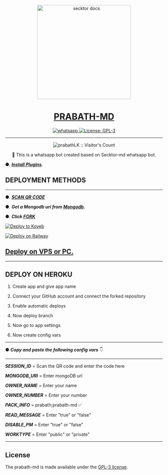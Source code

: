   <p align="center">  
  <a href="https://i.ibb.co/7YGn5qS/20230305-135924.jpg">
    <img alt="secktor docs" height="300" src="https://i.ibb.co/7YGn5qS/20230305-135924.jpg">
    <h1 align="center"> PRABATH-MD</h1>
  </a>
</p>
   
<p align="center">

  <a aria-label="Join our chats" href="https://chat.whatsapp.com/KwFkWjI8qJ6B174esar8IM" target="_blank">
    <img alt="whatsapp" src="https://img.shields.io/badge/Join Group-25D366?style=for-the-badge&logo=whatsapp&logoColor=white" />
  </a>
 
  <a aria-label="Secktor is free to use" href="https://github.com/SamPandey001/Secktor-Md/blob/main/LICENCE" target="_blank">
    <img alt="License: GPL-3" src="https://badges.frapsoft.com/os/gpl/gpl.png?v=103)](https://opensource.org/licenses/GPL-3.0/" target="_blank" />
  </a>
</p>


---

<p align="center"><img src="https://profile-counter.glitch.me/{prabathLK}/count.svg" alt="prabathLK :: Visitor's Count" /></p>

  <p align="center"> 🔴 This is a whatsapp bot created based on Secktor-md whatsapp bot.  </p
  

---

●. ***[Install Plugins](https://github.com/prabathLK/AUTO-VOICE-SENDER-PRABATH-MD-).***
  
 ## DEPLOYMENT METHODS
  
  
---
●. ***[SCAN QR CODE](https://prabath-md-qr.onrender.com/)***

●.  ***Get a Mongodb uri from [Mongodb](https://api.clever-cloud.com/v2/session/login).***

●.  ***Click [FORK](https://github.com/prabathLK/PRABATH-MD/fork)***



[![Deploy to Koyeb](https://www.koyeb.com/static/images/deploy/button.svg)](https://app.koyeb.com/apps/deploy?type=git&repository=github.com/prabathLK/PRABATH-MD&branch=main&env[SESSION_ID]&env[OWNER_NUMBER]=94762280384&env[MONGODB_URI]&&env[OWNER_NAME]=prabath&env[KOYEB_API]&env[PREFIX]=.&env[THUMB_IMAGE]=https://raw.githubusercontent.com/SecktorBot/Brandimages/main/logos/SocialLogo%201.png&env[email]=sam@secktor.live&env[global_url]=instagram.com&env[FAKE_COUNTRY_CODE]=92&env[READ_MESSAGE]=false&env[DISABLE_PM]=false&env[WORKTYPE]=public&env[THEME]=PRABATH&env[PACK_INFO]=prabath;madebyprabathmd&name=prabath-md&env[KOYEB_NAME]=prabath-md&env[ANTILINK_VALUES]=chat.whatsapp.com&env[PORT]=8000)


[![Deploy on Railway](https://railway.app/button.svg)](https://railway.app/new/template/NM7qyM?referralCode=tiXzWI)
  

 ## [Deploy on VPS or PC.](https://github.com/SamPandey001/Secktor-Md/blob/main/deploy-on-vps.md)
 
 
 ---


## DEPLOY ON HEROKU 


1. Create app and give app name

2. Connect your GitHub account and connect the forked repository 

3. Enable automatic deploys

4. Now deploy branch

5. Now go to app settings

6. Now create config vars

---

● ***Copy and paste the following config vars*** 👇

---

***SESSION_ID***  = Scan the QR code and enter the code here 

***MONGODB_URI***  = Enter mongoDB url

***OWNER_NAME***  = Enter your name

***OWNER_NUMBER***  = Enter your number 

***PACK_INFO***  = prabath;prabath-md ✅

***READ_MESSAGE***  = Enter "true" or "false"

***DISABLE_PM***  = Enter "true" or "false"

***WORKTYPE***  = Enter "public" or "private"

---




## License

The prabath-md is made available under the [GPL-3 license](https://github.com/SamPandey001/Secktor-Md/blob/main/LICENCE). 
